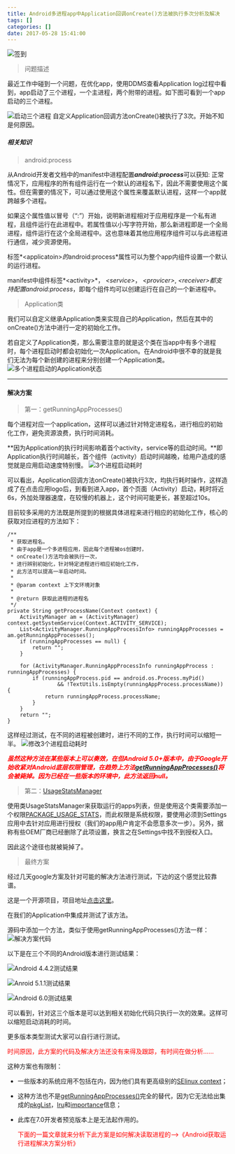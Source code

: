 ```yaml
---
title: Android多进程app中Application回调onCreate()方法被执行多次分析及解决
tags: []
categories: []
date: 2017-05-28 15:41:00
---
```

![签到](/images/temp/sign_in.jpg)
>  问题描述

最近工作中碰到一个问题，在优化app，使用DDMS查看Application log过程中看到，app启动了三个进程，一个主进程，两个附带的进程。如下图可看到一个app启动的三个进程。

<!-- more -->

![启动三个进程](/images/android-multiprocess-oncreate-executed-serval-times/processes_app_starts.png "启动进程")
自定义Application回调方法onCreate()被执行了3次。开始不知是何原因。

##### 相关知识

> android:process

从Android开发者文档中的manifest中进程配置***android:process***可以获知:
正常情况下，应用程序的所有组件运行在一个默认的进程名下，因此不需要使用这个属性。但在需要的情况下，可以通过使用这个属性来覆盖默认进程，这样一个app就跨越多个进程。

如果这个属性值以冒号（“:”）开始，说明新进程相对于应用程序是一个私有进程，且组件运行在此进程中。若属性值以小写字符开始，那么新进程即是一个全局进程，组件运行在这个全局进程中。这也意味着其他应用程序组件可以与此进程进行通信，减少资源使用。

标签*&lt;applicatoin&gt;*的*android:process*属性可以为整个app内组件设置一个默认的运行进程。

manifest中组件标签*&lt;activity&gt;*， *&lt;service&gt;*， *&lt;provicer&gt;*,  *&lt;receiver&gt;*都支持配置*android:process*，即每个组件均可以创建运行在自己的一个新进程中。

> Application类

我们可以自定义继承Application类来实现自己的Application，然后在其中的onCreate()方法中进行一定的初始化工作。

若自定义了Application类，那么需要注意的就是这个类在当app中有多个进程时，每个进程启动时都会初始化一次Application。在Android中很不幸的就是我们无法为每个新创建的进程来分别创建一个Application类。
![多个进程启动的Application状态](/images/android-multiprocess-oncreate-executed-serval-times/android_multiprocesses_application.jpg)

---
#### 解决方案

> 第一：getRunningAppProcesses()

每个进程对应一个application，这样可以通过针对特定进程名，进行相应的初始化工作，避免资源浪费，执行时间消耗。

**因为Application的执行时间影响着首个activity，service等的启动时间。**即Application执行时间越长，首个组件（activity）启动时间越晚，给用户造成的感觉就是应用启动速度特别慢。
![3个进程启动耗时](/images/android-multiprocess-oncreate-executed-serval-times/original_processes_start_time_long.png "3个进程创建耗时")

可以看出，Application回调方法onCreate()被执行3次，均执行耗时操作，这样造成了在点击应用logo后，到看到进入app，首个页面（Activity）启动，耗时将近6s，外加处理器速度，在较慢的机器上，这个时间可能更长，甚至超过10s。

目前较多采用的方法既是所提到的根据具体进程来进行相应的初始化工作，核心的获取对应进程的方法如下：

    /**
     * 获取进程名。
     * 由于app是一个多进程应用，因此每个进程被os创建时，    
     * onCreate()方法均会被执行一次，
     * 进行辨别初始化，针对特定进程进行相应初始化工作，
     * 此方法可以提高一半启动时间。
     *
     * @param context 上下文环境对象
     *
     * @return 获取此进程的进程名
     */
    private String getProcessName(Context context) {
        ActivityManager am = (ActivityManager) context.getSystemService(Context.ACTIVITY_SERVICE);
        List<ActivityManager.RunningAppProcessInfo> runningAppProcesses = am.getRunningAppProcesses();
        if (runningAppProcesses == null) {
            return "";
        }

        for (ActivityManager.RunningAppProcessInfo runningAppProcess : runningAppProcesses) {
            if (runningAppProcess.pid == android.os.Process.myPid()
                    && !TextUtils.isEmpty(runningAppProcess.processName)) {
                return runningAppProcess.processName;
            }
        }
        return "";
    }
    
这样经过测试，在不同的进程被创建时，进行不同的工作，执行时间可以缩短一半。
![修改3个进程启动耗时](/images/android-multiprocess-oncreate-executed-serval-times/processes_start_timelong_after_modification.png "修改后3个进程创建耗时")

***<font color="red">虽然这种方法在某些版本上可以奏效，在但Android 5.0+版本中，由于Google开始收紧对Android底层权限管理，在趋势上方法[getRunningAppProcesses()](https://developer.android.com/reference/android/app/ActivityManager.html?hl=zh-cn#getRunningAppProcesses())将会被毙掉。因为已经在一些版本的环境中，此方法返回null。</font>***

> 第二：[UsageStatsManager](https://developer.android.com/reference/android/app/usage/UsageStatsManager.html)

使用类UsageStatsManager来获取运行的apps列表，但是使用这个类需要添加一个权限[PACKAGE_USAGE_STATS](https://developer.android.com/reference/android/Manifest.permission.html#PACKAGE_USAGE_STATS)，而此权限是系统权限，要使用必须到Settings应用中去针对应用进行授权（我们的app用户肯定不会愿意多次一步）。另外，据称有些OEM厂商已经删除了此项设置，换言之在Settings中找不到授权入口。

因此这个途径也就被毙掉了。

> 最终方案

经过几天google方案及针对可能的解决方法进行测试，下边的这个感觉比较靠谱。

这是一个开源项目，项目地址[点击这里](https://github.com/jaredrummler/AndroidProcesses)。

在我们的Application中集成并测试了该方法。

源码中添加一个方法，类似于使用getRunningAppProcesses()方法一样：
![解决方案代码](/images/android-multiprocess-oncreate-executed-serval-times/application_oncreate_call_several_times_solution.png)

以下是在三个不同的Android版本进行测试结果：

![Android 4.4.2测试结果](/images/android-multiprocess-oncreate-executed-serval-times/android_multi_processes_solution_test_on_4_4_2.png)

![Anroid 5.1.1测试结果](/images/android-multiprocess-oncreate-executed-serval-times/android_multi_processes_solution_test_on_5_1_1.png)

![Android 6.0测试结果](/images/android-multiprocess-oncreate-executed-serval-times/android_multi_processes_solution_test_on_6_0.png)

可以看到，针对这三个版本是可以达到相关初始化代码只执行一次的效果。这样可以缩短启动消耗的时间。

更多版本类型测试大家可以自行进行测试。

<font color="red">时间原因，此方案的代码及解决方法还没有来得及跟踪，有时间在做分析......</font>

这种方案也有限制：

-  一些版本的系统应用不包括在内，因为他们具有更高级别的[SElinux context](http://blog.csdn.net/innost/article/details/19299937)；

-  这种方法也不是[getRunningAppProcesses()](https://developer.android.com/reference/android/app/ActivityManager.html?hl=zh-cn#getRunningAppProcesses())完全的替代，因为它无法给出集成的[pkgList](https://developer.android.com/reference/android/app/ActivityManager.RunningAppProcessInfo.html#pkgList)，[lru](https://developer.android.com/reference/android/app/ActivityManager.RunningAppProcessInfo.html?hl=zh-cn#lru)和[importance](https://developer.android.com/reference/android/app/ActivityManager.RunningAppProcessInfo.html?hl=zh-cn#importance)信息；

- 此库在7.0开发者预览版本上是无法起作用的。

  <font color="red">下面的一篇文章就来分析下此方案是如何解决读取进程的——>《Android获取运行进程解决方案分析》</font>